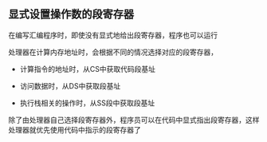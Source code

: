 显式设置操作数的段寄存器
---

在编写汇编程序时，即使没有显式地给出段寄存器，程序也可以运行

处理器在计算内存地址时，会根据不同的情况选择对应的段寄存器，

- 计算指令的地址时，从CS中获取代码段基址

- 访问数据时，从DS中获取段基址

- 执行栈相关的操作时，从SS段中获取段基址

除了由处理器自己选择段寄存器外，程序员可以在代码中显式指出段寄存器，这样处理器就优先使用代码中指示的段寄存器了